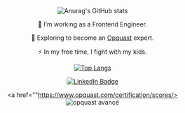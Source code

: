 <!--
**Ichtuus/Ichtuus** is a ✨ _special_ ✨ repository because its `README.md` (this file) appears on your GitHub profile.
- 🔭 I’m currently working on ...
- 🌱 I’m currently learning ...
- 👯 I’m looking to collaborate on ...
- 🤔 I’m looking for help with ...
- 💬 Ask me about ...
- 📫 How to reach me: ...
- 😄 Pronouns: ...
- ⚡ Fun fact: ...
-->

<div align="center">
  
  ![Anurag's GitHub stats](https://github-readme-stats.vercel.app/api?username=Ichtuus&show_icons=true&theme=tokyonight)
    
  :telescope: I’m working as a Frontend Engineer.

  :seedling: Exploring to become an [Opquast]([url](https://www.opquast.com/certification/)) expert.

  :zap: In my free time, I fight with my kids.
    
  [![Top Langs](https://github-readme-stats.vercel.app/api/top-langs/?username=Ichtuus&layout=compact&theme=tokyonight)](https://github.com/anuraghazra/github-readme-stats)

<a href="https://www.linkedin.com/in/nicolas-d-5b6708162">
  <img src="https://img.shields.io/badge/LinkedIn-blue?style=for-the-badge&logo=linkedin&logoColor=white" alt="LinkedIn Badge"/>
</a>
  
  <a href=""https://www.opquast.com/certification/scores/>
  <img src="https://res.cloudinary.com/opquast/image/upload/w_150/v1/badges/MQW-V4-2020/fr/SVG/badge_avance.svg" alt="opquast avancé"/>
  </a>
  
</div>
